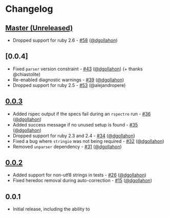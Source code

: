 # Changelog

## [Master (Unreleased)]

- Dropped support for ruby 2.6 - [#58](https://github.com/dgollahon/rspectre/pull/58) ([@dgollahon])

## [0.0.4]

- Fixed `parser` version constraint - [#43](https://github.com/dgollahon/rspectre/pull/43) ([@dgollahon]) (+ thanks @chiastolite)
- Re-enabled diagnostic warnings - [#39](https://github.com/dgollahon/rspectre/pull/39) ([@dgollahon])
- Dropped support for ruby 2.5 - [#53](https://github.com/dgollahon/rspectre/pull/53) (@alejandropere)

## [0.0.3]

- Added rspec output if the specs fail during an `rspectre` run - [#36](https://github.com/dgollahon/rspectre/pull/36) ([@dgollahon])
- Added success message if no unused setup is found - [#35](https://github.com/dgollahon/rspectre/pull/35) ([@dgollahon])
- Dropped support for ruby 2.3 and 2.4 - [#34](https://github.com/dgollahon/rspectre/pull/34) ([@dgollahon])
- Fixed a bug where `stringio` was not being required - [#32](https://github.com/dgollahon/rspectre/pull/32) ([@dgollahon])
- Removed `unparser` dependency - [#31](https://github.com/dgollahon/rspectre/pull/31) ([@dgollahon])

## [0.0.2]

- Added support for non-utf8 strings in tests - [#26](https://github.com/dgollahon/rspectre/pull/26) ([@dgollahon])
- Fixed heredoc removal during auto-correction - [#15](https://github.com/dgollahon/rspectre/pull/15) ([@dgollahon])

## 0.0.1

- Initial release, including the ability to

<!-- Version diffs -->

[master (unreleased)]: https://github.com/dgollahon/rspectre/compare/v0.0.3...HEAD
[0.0.3]: https://github.com/dgollahon/rspectre/compare/v0.0.2...v0.0.3
[0.0.2]: https://github.com/dgollahon/rspectre/compare/6348bdefddbf8c9c267079c908eae9059d0a53cb...v0.0.2

<!-- Contributors -->

[@dgollahon]: https://github.com/dgollahon
